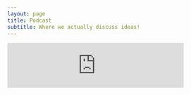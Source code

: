 ```yaml
---
layout: page
title: Podcast
subtitle: Where we actually discuss ideas! 
---
```

<iframe src="https://anchor.fm/notcoolai/embed/episodes/test-en8ajj" height="102px" width="400px" frameborder="0" scrolling="no"></iframe>




